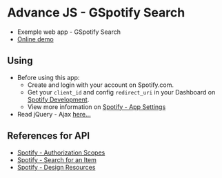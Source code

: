 # Advance JS - GSpotify Search
* Exemple web app - GSpotify Search
* [Online demo](https://nguyenkhois.github.io/advjs-spotifysearch/public/)

## Using
* Before using this app:
    * Create and login with your account on Spotify.com.
    * Get your `client_id` and config `redirect_uri` in your Dashboard on [Spotify Development](https://beta.developer.spotify.com/).
    * View more information on [Spotify - App Settings](https://beta.developer.spotify.com/documentation/general/guides/app-settings/)
* Read jQuery - Ajax [here...](http://api.jquery.com/jquery.ajax/)

## References for API
* [Spotify - Authorization Scopes](https://beta.developer.spotify.com/documentation/general/guides/scopes/)
* [Spotify - Search for an Item](https://beta.developer.spotify.com/documentation/web-api/reference/search/search/)
* [Spotify - Design Resources](https://developer.spotify.com/design/)
